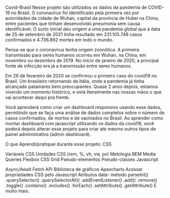 Covid-Brasil
Nesse projeto são utilizados os dados da pandemia de COVID-19 no Brasil. O coronavírus foi identificado pela primeira vez por autoridades da cidade de Wuhan, capital da província de Hubei na China, entre pacientes que tinham desenvolvido pneumonia sem causa identificável. O surto inicial deu origem a uma pandemia global que à data de 25 de setembro de 2021 tinha resultado em 231.105.748 casos confirmados e 4.736.892 mortes em todo o mundo.

Pensa-se que o coronavírus tenha origem zoonótica. A primeira transmissão para seres humanos ocorreu em Wuhan, na China, em novembro ou dezembro de 2019. No início de janeiro de 2020, a principal fonte de infecção era já a transmissão entre seres humanos.

Em 26 de fevereiro de 2020 se confirmou o primeiro caso do covid19 no Brasil. Um brasileiro retornando da Itália, onde a pandemia já tinha alcançado patamares bem preocupantes. Quase 2 anos depois, estamos vivendo um momento histórico, e está literalmente nas nossas mãos o que vai acontecer daqui pra frente.

Você aprenderá como criar um dashboard responsivo usando esse dados, permitindo que se faça uma análise de dados completos sobre o número de casos confirmados, de mortos e de vacinados no Brasil. Ao aprender como montar dashboard com javascript utilizando os dados da covid19, você poderá depois alterar esse projeto para criar até mesmo outros tipos de painel administrativo (admin dashboard).

O que Aprendi/pratiquei durante esse projeto:
CSS

Variáveis CSS
Unidades CSS (rem, %, vh, vw, px)
Metologia BEM
Media Queries
Flexbox
CSS Grid
Pseudo-elementos
Pseudo-classes
Javascript

Async/Await
Fetch API
Biblioteca de gráficos Apexcharts
Acessar propriedades CSS pelo Javascript
Atributos data-
método parseInt()
.querySelector()
.querySelectorAll()
.addEventListener()
.add()
.remove()
.toggle()
.contains()
.includes()
.forEach()
.setAttribute()
.getAttribute()
E muito mais.